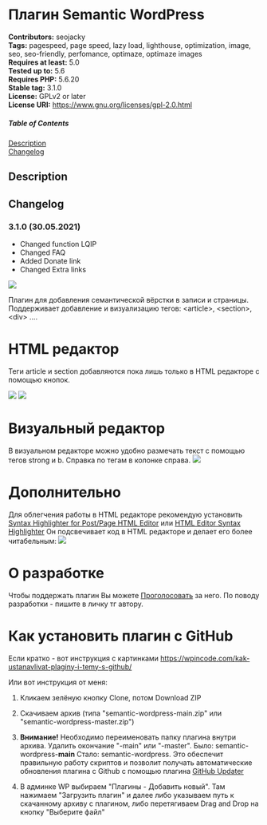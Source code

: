 # Плагин Semantic WordPress

**Contributors:** seojacky \
**Tags:** pagespeed, page speed, lazy load, lighthouse, optimization, image, seo, seo-friendly, perfomance, optimaze,  optimaze images \
**Requires at least:** 5.0 \
**Tested up to:** 5.6 \
**Requires PHP:** 5.6.20 \
**Stable tag:** 3.1.0 \
**License:** GPLv2 or later \
**License URI:** https://www.gnu.org/licenses/gpl-2.0.html

##### Table of Contents  
[Description](#description)  
[Changelog](#changelog)


## Description



## Changelog

### 3.1.0 (30.05.2021)

* Changed function LQIP
* Changed FAQ
* Added Donate link
* Changed Extra links

<img src="https://wp-booster.com/wp-content/uploads/2020/10/plagin-semantic-wordpress.jpg">

Плагин для добавления семантической вёрстки в записи и страницы. Поддерживает добавление и визуализацию тегов: &lt;article&gt;, &lt;section&gt;, &lt;div&gt; ....

# HTML редактор

Теги article и section добавляются пока лишь только в HTML редакторе с помощью кнопок. 

<img src="https://i.imgur.com/tzXfnjN.jpg">

<img src="https://i.imgur.com/RFp8tic.jpg">

# Визуальный редактор
В визуальном редакторе можно удобно размечать текст с помощью тегов strong и b. Справка по тегам в колонке справа.
<img src="https://i.imgur.com/KzwEs2F.png">

# Дополнительно

Для облегчения работы в HTML редакторе рекомендую установить [Syntax Highlighter for Post/Page HTML Editor](https://github.com/ArthurGareginyan/syntax-highlighter-for-postpage-html-editor) или [HTML Editor Syntax Highlighter](https://ru.wordpress.org/plugins/html-editor-syntax-highlighter/ "HTML Editor Syntax Highlighter")   Он подсвечивает код в HTML редакторе и делает его более читабельным:
<img src="https://i.imgur.com/S8sN1av.png">

# О разработке

Чтобы поддержать плагин Вы можете <a href="https://forms.gle/NQmNV3KkfjX879Hz7">Проголосовать</a> за него. По поводу разработки - пишите в личку тг автору. 

# Как установить плагин с GitHub

Если кратко - вот инструкция с картинками https://wpincode.com/kak-ustanavlivat-plaginy-i-temy-s-github/

Или вот инструкция от меня:

1. Кликаем зелёную кнопку Clone, потом Download ZIP

2. Скачиваем архив (типа "semantic-wordpress-main.zip" или "semantic-wordpress-master.zip")

3. **Внимание!** Необходимо переименовать папку плагина внутри архива. Удалить окончание "-main" или "-master". Было: semantic-wordpress-**main** Стало: semantic-wordpress. Это обеспечит правильную работу скриптов и позволит получать автоматические обновления плагина с Github с помощью плагина  [GitHub Updater](https://github.com/afragen/github-updater "GitHub Updater")

4. В админке WP выбираем "Плагины - Добавить новый". Там нажимаем "Загрузить плагин" и далее либо указываем путь к скачанному архиву с плагином, либо перетягиваем Drag and Drop на кнопку "Выберите файл"

